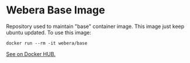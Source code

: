# Webera Base Image

Repository used to maintain "base" container image. This image just keep
ubuntu updated. To use this image:

    docker run --rm -it webera/base

[See on Docker HUB.](https://hub.docker.com/r/webera/base)
